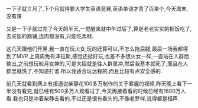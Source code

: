   一下子就三月了,下个月就得要大学生英语竞赛,英语单词才背了百来个,今天周末,没有课

  又是一下子就过完了今天的半天,一觉醒来就中午过后了,算是老老实实的把饭吃了,去买饭的商铺,连肉都没有,只能吃素材.

  这几天跟他们开黑,我一直在玩火女,玩的还算可以,不怎么拖后腿,最后一场我都得到了MVP.上周周免有泽拉斯,感觉还挺好玩,也差不多想火女一样,一直站在人群后输出,之前想玩皎月女神的,可是大招就是往人群里冲,然后我基本就死了,而且在人群里就慌了,不知道打谁.所以我适合玩远程的,而且比较有点安全感的.

  前几天就看到网上有报道说柴静花100多万制作的关于雾霾的视频,昨天晚上看下一半没有看完,就已经有500多万人观看过了,今天再接着看的时候已经有1600万人看.我也只是冲着柴静去看的,不过还是很有看头的,不像老罗样,说得都是相声.